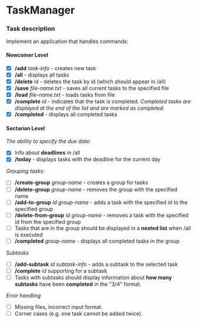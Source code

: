# TaskManager
### Task description
Implement an application that handles commands:
#### Newcomer Level
- [X] **/add** *task-info* - creates new task
- [X] **/all** - displays all tasks
- [X] **/delete** *id* - deletes the task by id (which should appear in /all)
- [X] **/save** *file-name.txt* - saves all current tasks to the specified file
- [X] **/load** *file-name.txt* - loads tasks from file
- [X] **/complete** *id* - indicates that the task is completed. *Completed tasks are displayed at the end of the list and are marked as completed.*
- [X] **/completed** - displays all completed tasks
#### Sectarian Level
*The ability to specify the due date:*
- [X] Info about **deadlines** in /all
- [X] **/today** - displays tasks with the deadline for the current day

*Grouping tasks:*
- [ ] **/create-group** *group-name* - creates a group for tasks
- [ ] **/delete-group** *group-name* - removes the group with the specified name
- [ ] **/add-to-group** *id group-name* - adds a task with the specified id to the specified group
- [ ] **/delete-from-group** *id group-name* - removes a task with the specified id from the specified group
- [ ] Tasks that are in the group should be displayed in a **nested list** when /all is executed
- [ ] **/completed** *group-name* - displays all completed tasks in the group

*Subtasks*
- [ ] **/add-subtask** *id subtask-info* - adds a subtask to the selected task
- [ ] **/complete** *id* supporting for a subtask
- [ ] Tasks with subtasks should display information about **how many subtasks** have been **completed** in the "3/4" format.

*Error handling*
- [ ] Missing files, incorrect input format.
- [ ] Corner cases (e.g. one task cannot be added twice).

